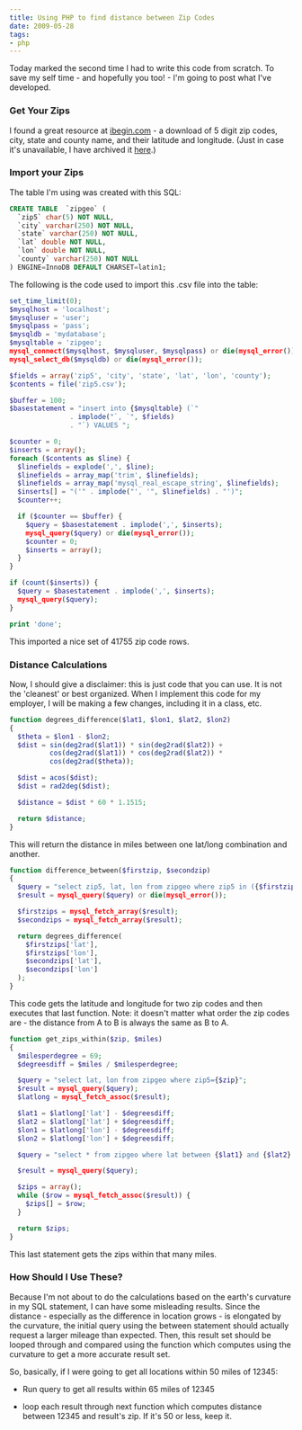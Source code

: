 ```yaml
---
title: Using PHP to find distance between Zip Codes
date: 2009-05-28
tags:
- php
---
```

Today marked the second time I had to write this code from scratch.  To save my self time - and hopefully you too! - I'm going to post what I've developed.

<!--more-->

### Get Your Zips

I found a great resource at [ibegin.com](http://geocoder.ibegin.com/downloads.php) - a download of 5 digit zip codes, city, state and county name, and their latitude and longitude.  (Just in case it's unavailable, I have archived it [here](/uploads/2009/zip5.zip).)

### Import your Zips

The table I'm using was created with this SQL:
    
```sql
CREATE TABLE  `zipgeo` (
  `zip5` char(5) NOT NULL,
  `city` varchar(250) NOT NULL,
  `state` varchar(250) NOT NULL,
  `lat` double NOT NULL,
  `lon` double NOT NULL,
  `county` varchar(250) NOT NULL
) ENGINE=InnoDB DEFAULT CHARSET=latin1;
```

The following is the code used to import this .csv file into the table:

```php
set_time_limit(0);
$mysqlhost = 'localhost';
$mysqluser = 'user';
$mysqlpass = 'pass';
$mysqldb = 'mydatabase';
$mysqltable = 'zipgeo';
mysql_connect($mysqlhost, $mysqluser, $mysqlpass) or die(mysql_error());
mysql_select_db($mysqldb) or die(mysql_error());

$fields = array('zip5', 'city', 'state', 'lat', 'lon', 'county');
$contents = file('zip5.csv');

$buffer = 100;
$basestatement = "insert into {$mysqltable} (`" 
               . implode("`, `", $fields) 
               . "`) VALUES ";

$counter = 0;
$inserts = array();
foreach ($contents as $line) {
  $linefields = explode(',', $line);
  $linefields = array_map('trim', $linefields);
  $linefields = array_map('mysql_real_escape_string', $linefields);
  $inserts[] = "('" . implode("', '", $linefields) . "')";
  $counter++;

  if ($counter == $buffer) {
    $query = $basestatement . implode(',', $inserts);
    mysql_query($query) or die(mysql_error());
    $counter = 0;
    $inserts = array();
  }
}

if (count($inserts)) {
  $query = $basestatement . implode(',', $inserts);
  mysql_query($query);
}

print 'done';
```

This imported a nice set of 41755 zip code rows.

### Distance Calculations

Now, I should give a disclaimer: this is just code that you can use.  It is not the 'cleanest' or best organized.  When I implement this code for my employer, I will be making a few changes, including it in a class, etc.

```php
function degrees_difference($lat1, $lon1, $lat2, $lon2)
{
  $theta = $lon1 - $lon2;
  $dist = sin(deg2rad($lat1)) * sin(deg2rad($lat2)) +
          cos(deg2rad($lat1)) * cos(deg2rad($lat2)) *
          cos(deg2rad($theta));

  $dist = acos($dist);
  $dist = rad2deg($dist);

  $distance = $dist * 60 * 1.1515;

  return $distance;
}
```

This will return the distance in miles between one lat/long combination and another.

```php
function difference_between($firstzip, $secondzip)
{
  $query = "select zip5, lat, lon from zipgeo where zip5 in ({$firstzip}, {$secondzip})";
  $result = mysql_query($query) or die(mysql_error());

  $firstzips = mysql_fetch_array($result);
  $secondzips = mysql_fetch_array($result);

  return degrees_difference(
    $firstzips['lat'], 
    $firstzips['lon'], 
    $secondzips['lat'], 
    $secondzips['lon']
  );
}
```

This code gets the latitude and longitude for two zip codes and then executes that last function.  Note: it doesn't matter what order the zip codes are - the distance from A to B is always the same as B to A.

```php
function get_zips_within($zip, $miles)
{
  $milesperdegree = 69;
  $degreesdiff = $miles / $milesperdegree;

  $query = "select lat, lon from zipgeo where zip5={$zip}";
  $result = mysql_query($query);
  $latlong = mysql_fetch_assoc($result);

  $lat1 = $latlong['lat'] - $degreesdiff;
  $lat2 = $latlong['lat'] + $degreesdiff;
  $lon1 = $latlong['lon'] - $degreesdiff;
  $lon2 = $latlong['lon'] + $degreesdiff;

  $query = "select * from zipgeo where lat between {$lat1} and {$lat2} and lon between {$lon1} and {$lon2}";

  $result = mysql_query($query);

  $zips = array();
  while ($row = mysql_fetch_assoc($result)) {
    $zips[] = $row;
  }

  return $zips;
}
```

This last statement gets the zips within that many miles.

### How Should I Use These?

Because I'm not about to do the calculations based on the earth's curvature in my SQL statement, I can have some misleading results.  Since the distance - especially as the difference in location grows - is elongated by the curvature, the initial query using the between statement should actually request a larger mileage than expected.  Then, this result set should be looped through and compared using the function which computes using the curvature to get a more accurate result set.

So, basically, if I were going to get all locations within 50 miles of 12345:

  * Run query to get all results within 65 miles of 12345

  * loop each result through next function which computes distance between 12345 and result's zip.  If it's 50 or less, keep it.
  